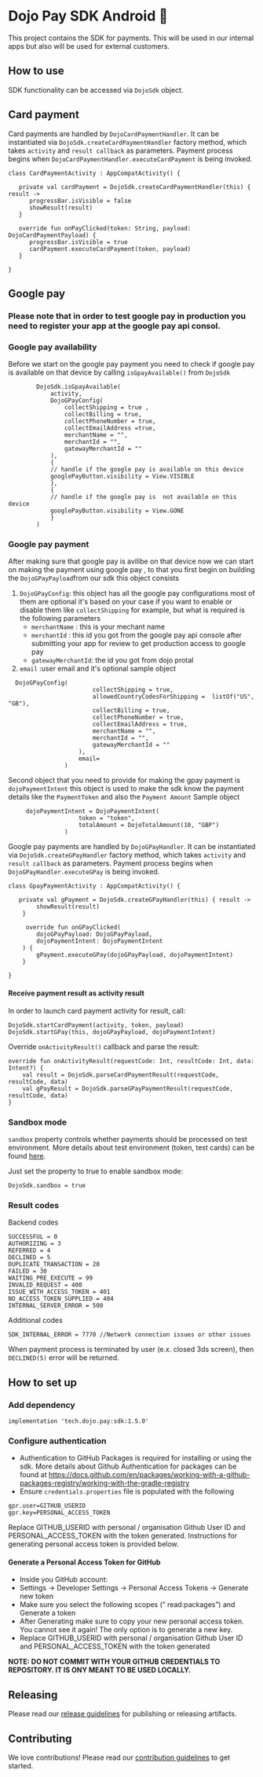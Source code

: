 # Dojo Pay SDK Android 🤖

This project contains the SDK for payments. This will be used in our internal apps but also will be used for external customers.

## How to use

SDK functionality can be accessed via `DojoSdk` object.

## Card payment

Card payments are handled by `DojoCardPaymentHandler`. It can be instantiated via `DojoSdk.createCardPaymentHandler` factory method, which takes `activity` and `result callback` as parameters. Payment process begins when `DojoCardPaymentHandler.executeCardPayment` is being invoked.

```
class CardPaymentActivity : AppCompatActivity() {

   private val cardPayment = DojoSdk.createCardPaymentHandler(this) { result ->
      progressBar.isVisible = false
      showResult(result)
   }

   override fun onPayClicked(token: String, payload: DojoCardPaymentPayload) {
      progressBar.isVisible = true
      cardPayment.executeCardPayment(token, payload)
   }

}
```
## Google pay
### Please note that in order to test google pay in production you need to register your app at the google pay api consol.
### Google pay availability
Before we start on the google pay payment you need to check if google pay is available on that device by calling `isGpayAvailable()` from `DojoSdk`

```
        DojoSdk.isGpayAvailable(
            activity,
            DojoGPayConfig(
                collectShipping = true ,
                collectBilling = true,
                collectPhoneNumber = true,
                collectEmailAddress =true,
                merchantName = "",
                merchantId = "",
                gatewayMerchantId = ""
            ),
            { 
            // handle if the google pay is available on this device
            googlePayButton.visibility = View.VISIBLE 
            },
            {
            // handle if the google pay is  not available on this device
            googlePayButton.visibility = View.GONE 
            }
        )
```
### Google pay payment
After making sure that google pay is avilibe on that device now we can start on making the payment using google pay , to that  you first begin on building the `DojoGPayPayload`from our sdk this object consists
1. `DojoGPayConfig`:  this object has all the google pay configurations most of them are optional it's based on your case if you want to enable or disable them like `collectShipping` for example, but what is required is the following parameters
    - `merchantName` : this is your mechant name
    - `merchantId` : this id you got from the google pay api console after submitting your app for review to get production access to google pay
    - `gatewayMerchantId`: the id you got from dojo protal
2. `email` :user email and it's optional
   sample object
```
  DojoGPayConfig(
                        collectShipping = true,
                        allowedCountryCodesForShipping =  listOf("US", "GB"),
                        collectBilling = true,
                        collectPhoneNumber = true,
                        collectEmailAddress = true,
                        merchantName = "",
                        merchantId = "",
                        gatewayMerchantId = ""
                    ),
                    email= 
                )
```


Second object that you need to provide for making the gpay payment is `dojoPaymentIntent`
this object is used to make the sdk know the payment details like the `PaymentToken` and also the `Payment Amount`
Sample object
```
     dojoPaymentIntent = DojoPaymentIntent(
                    token = "token",
                    totalAmount = DojoTotalAmount(10, "GBP")
                )
```

Google pay  payments are handled by `DojoGPayHandler`. It can be instantiated via `DojoSdk.createGPayHandler` factory method, which takes `activity` and `result callback` as parameters. Payment process begins when `DojoGPayHandler.executeGPay` is being invoked.

```
class GpayPaymentActivity : AppCompatActivity() {

   private val gPayment = DojoSdk.createGPayHandler(this) { result ->
        showResult(result)
    }

     override fun onGPayClicked(
        dojoGPayPayload: DojoGPayPayload,
        dojoPaymentIntent: DojoPaymentIntent
    ) {
        gPayment.executeGPay(dojoGPayPayload, dojoPaymentIntent)
    }

}
```


#### Receive payment result as activity result

In order to launch card payment activity for result, call:

```
DojoSdk.startCardPayment(activity, token, payload)
DojoSdk.startGPay(this, dojoGPayPayload, dojoPaymentIntent)

``` 

Override `onActivityResult()` callback and parse the result:
```
override fun onActivityResult(requestCode: Int, resultCode: Int, data: Intent?) {  
    val result = DojoSdk.parseCardPaymentResult(requestCode, resultCode, data)  
    val gPayResult = DojoSdk.parseGPayPaymentResult(requestCode, resultCode, data)
}
```

### Sandbox mode

`sandbox` property controls whether payments should be processed on test environment. More details about test environment (token, test cards) can be found [here](https://docs.connect.paymentsense.cloud/ConnectE/SettingUpTestAccount).

Just set the property to true to enable sandbox mode:

    DojoSdk.sandbox = true

### Result codes

Backend codes
```
SUCCESSFUL = 0  
AUTHORIZING = 3 
REFERRED = 4  
DECLINED = 5
DUPLICATE_TRANSACTION = 20 
FAILED = 30  
WAITING_PRE_EXECUTE = 99
INVALID_REQUEST = 400 
ISSUE_WITH_ACCESS_TOKEN = 401  
NO_ACCESS_TOKEN_SUPPLIED = 404 
INTERNAL_SERVER_ERROR = 500
```

Additional codes
```
SDK_INTERNAL_ERROR = 7770 //Network connection issues or other issues
```

When payment process is terminated by user (e.x. closed 3ds screen), then `DECLINED(5)` error will be returned.

## How to set up

### Add dependency

`implementation 'tech.dojo.pay:sdk:1.5.0' `

### Configure authentication

- Authentication to GitHub Packages is required for installing or using the sdk. More details about Github Authentication for packages can be found at https://docs.github.com/en/packages/working-with-a-github-packages-registry/working-with-the-gradle-registry
- Ensure `credentials.properties` file is populated with the following
```  
gpr.user=GITHUB_USERID 
gpr.key=PERSONAL_ACCESS_TOKEN  
```  
Replace GITHUB_USERID with personal / organisation Github User ID and PERSONAL_ACCESS_TOKEN with the token generated. Instructions for generating personal access token is provided below.

#### Generate a Personal Access Token for GitHub
- Inside you GitHub account:
- Settings -> Developer Settings -> Personal Access Tokens -> Generate new token
- Make sure you select the following scopes (“ read:packages”) and Generate a token
- After Generating make sure to copy your new personal access token. You cannot see it again! The only option is to generate a new key.
- Replace GITHUB_USERID with personal / organisation Github User ID and PERSONAL_ACCESS_TOKEN with the token generated

**NOTE: DO NOT COMMIT WITH YOUR GITHUB CREDENTIALS TO REPOSITORY. IT IS ONY MEANT TO BE USED LOCALLY.**

## Releasing ##

Please read our [release guidelines](/RELEASING.md) for publishing or releasing artifacts.

## Contributing ##

We love contributions! Please read our [contribution guidelines](/CONTRIBUTING.md) to get started.
